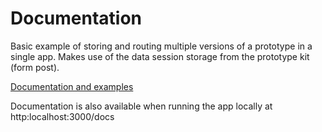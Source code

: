 # Documentation

Basic example of storing and routing multiple versions of a prototype in a single app.
Makes use of the data session storage from the prototype kit (form post).

[Documentation and examples](https://govuk-prototype-kit.herokuapp.com/docs)

Documentation is also available when running the app locally at http:localhost:3000/docs

